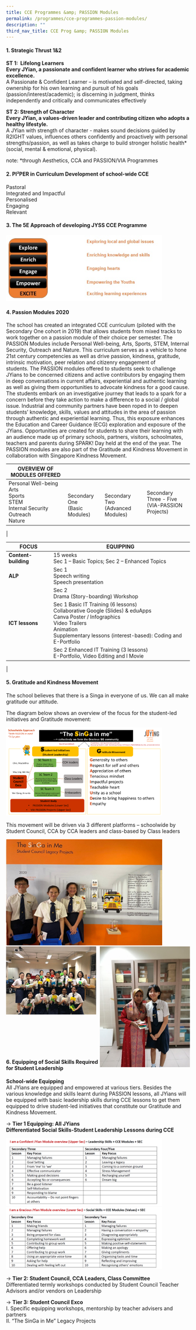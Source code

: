 ```yaml
---
title: CCE Programmes &amp; PASSION Modules
permalink: /programmes/cce-programmes-passion-modules/
description: ""
third_nav_title: CCE Prog &amp; PASSION Modules
---
```

#### **1. Strategic Thrust 1&amp;2**

**ST 1:&nbsp; Lifelong Learners<br>
Every JYian, a passionate and confident learner who strives for academic excellence.**<br>
A Passionate &amp; Confident Learner – is motivated and self-directed, taking ownership for his own learning and pursuit of his goals (passion/interest/academic); is discerning in judgment, thinks independently and critically and communicates effectively

**ST 2:  Strength of Character<br>
Every JYian, a values-driven leader and contributing citizen who adopts a healthy lifestyle.**<br>
A JYian with strength of character -  makes sound decisions guided by R2IGHT values, influences others confidently and proactively with personal strengths/passion, as well as takes charge to build stronger holistic health* (social, mental &amp; emotional, physical).

note:  *through Aesthetics, CCA and PASSION/VIA Programmes

#### **2. PI²PER in Curriculum Development of school-wide CCE**
Pastoral<br>
Integrated and Impactful<br>
Personalised<br>
Engaging<br>
Relevant

#### **3. The 5E Approach of developing JYSS CCE Programme**

<img src="/images/cce1.jpg" style="width:85%">

#### **4. Passion Modules 2020**
The school has created an integrated CCE curriculum (piloted with the Secondary One cohort in 2019) that allows students from mixed tracks to work together on a passion module of their choice per semester. The PASSION Modules include Personal Well-being, Arts, Sports, STEM, Internal Security, Outreach and Nature. This curriculum serves as a vehicle to hone 21st&nbsp;century competencies as well as drive passion, kindness, gratitude, intrinsic motivation, peer relation and citizenry engagement of students.&nbsp;The PASSION modules offered to students&nbsp;seek to challenge JYians to be concerned citizens and active contributors by engaging them in deep conversations in current affairs, experiential and authentic learning as well as giving them opportunities to advocate kindness for a good cause. The students embark on an investigative journey that leads to a spark for a concern before they take action to make a difference to a social / global issue.&nbsp;Industrial and community partners have been roped in to deepen students’ knowledge, skills, values and attitudes in the area of passion through authentic and experiential learning. Thus, this exposure enhances the Education and Career Guidance (ECG) exploration and exposure of the JYians. Opportunities are created for students to share their learning with an audience made up of primary schools, partners, visitors, schoolmates, teachers and parents during SPARK! Day held at the end of the year. The PASSION modules are also part of the Gratitude and Kindness Movement in collaboration with Singapore Kindness Movement.

| OVERVIEW OF MODULES OFFERED |  |  |  |
|---|---|---|---|
| Personal Well-being<br>Arts<br>Sports<br>STEM<br>Internal Security<br>Outreach<br>Nature |  <br>Secondary One<br>(Basic Modules) |  <br>Secondary Two<br>(Advanced Modules) |  <br>Secondary Three - Five<br>(VIA-PASSION Projects)<br> <br>  |
|

| FOCUS | EQUIPPING |
|---|---|
| **Content-building** | 15 weeks<br>Sec 1 – Basic Topics; Sec 2 – Enhanced Topics |
| **ALP** | Sec 1<br>Speech writing<br>Speech presentation |
|  | Sec 2<br>Drama (Story-boarding) Workshop |
| **ICT lessons** | Sec 1 Basic IT Training (6 lessons)<br>Collaborative Google (Slides) &amp; eduApps<br>Canva Poster / Infographics<br>Video Trailers<br>Animation<br>Supplementary lessons (interest-based): Coding and E-Portfolio |
|  | Sec 2 Enhanced IT Training (3 lessons)<br>E-Portfolio, Video Editing and I Movie |
|

#### **5. Gratitude and Kindness Movement**

The school believes that there is a Singa in everyone of us. We can all make gratitude our attitude.

The diagram below shows an overview of the focus for the student-led initiatives and Gratitude movement:

<img src="/images/cce2.jpg" style="width:85%">

This movement will be driven via 3 different platforms – schoolwide by Student Council, CCA by CCA leaders and class-based by Class leaders

<img src="/images/cce3.jpg" style="width:85%">

<br clear="left">

<img src="/images/cce4.jpg" style="width:49%" align="left">
<img src="/images/cce5.jpg" style="width:49%" align="right">

<br clear="left">
<br><br><br><br><br><br>

#### **6. Equipping of Social Skills Required for Student Leadership**
**School-wide Equipping**<br>
All JYians are equipped and empowered at various tiers. Besides the various knowledge and skills learnt during PASSION lessons, all JYians will be equipped with basic leadership skills during CCE lessons to get them equipped to drive student-led initiatives that constitute our Gratitude and Kindness Movement.

-&gt; **Tier 1 Equipping: All JYians**<br>
**Differentiated Social Skills-Student Leadership Lessons during CCE**

<img src="/images/cce6.jpg" style="width:85%">

<img src="/images/cce7.jpg" style="width:85%">

-&gt; **Tier 2: Student Council, CCA Leaders, Class Committee**<br>
Differentiated termly workshops conducted by Student Council Teacher Advisors and/or vendors on Leadership 

-&gt; **Tier 3: Student Council Exco**<br>
I. Specific equipping workshops, mentorship by teacher advisers and partners<br>
II. “The SinGa in Me” Legacy Projects